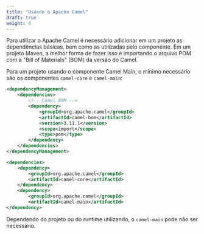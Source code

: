 ```yaml
---
title: "Usando o Apache Camel"
draft: true
weight: 4
---
```


Para utilizar o Apache Camel é necessário adicionar em um projeto as dependências básicas,
bem como as utilizadas pelo componente. Em um projeto Maven, a melhor forma de fazer isso é
importando o arquivo POM com a "Bill of Materials" (BOM) da versão do Camel.


Para um projeto usando o componente Camel Main, o mínimo necessário são os componentes `camel-core` e `camel-main`:

```xml
<dependencyManagement>
	<dependencies>
		<!-- Camel BOM -->
		<dependency>
			<groupId>org.apache.camel</groupId>
			<artifactId>camel-bom</artifactId>
			<version>3.11.1</version>
			<scope>import</scope>
			<type>pom</type>
		</dependency>
	</dependencies>
</dependencyManagement>

<dependencies>
	<dependency>
		<groupId>org.apache.camel</groupId>
		<artifactId>camel-core</artifactId>
	</dependency>
	<dependency>
		<groupId>org.apache.camel</groupId>
		<artifactId>camel-main</artifactId>
</dependency>
```

Dependendo do projeto ou do runtime utilizando, o `camel-main` pode não ser necessário.